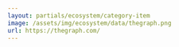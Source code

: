 ```yaml
---
layout: partials/ecosystem/category-item
image: /assets/img/ecosystem/data/thegraph.png
url: https://thegraph.com/
---
```

